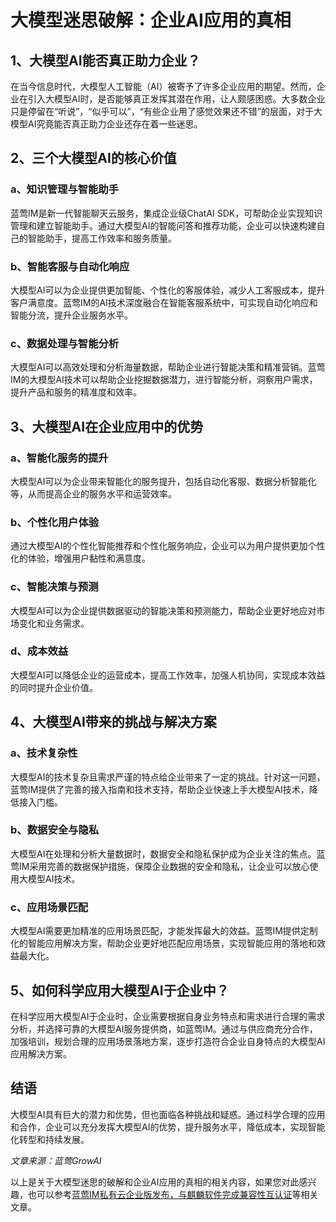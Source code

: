 # 大模型迷思破解：企业AI应用的真相

## 1、大模型AI能否真正助力企业？

在当今信息时代，大模型人工智能（AI）被寄予了许多企业应用的期望。然而，企业在引入大模型AI时，是否能够真正发挥其潜在作用，让人颇感困惑。大多数企业只是停留在“听说”，“似乎可以”，“有些企业用了感觉效果还不错”的层面，对于大模型AI究竟能否真正助力企业还存在着一些迷思。

## 2、三个大模型AI的核心价值

### a、知识管理与智能助手
蓝莺IM是新一代智能聊天云服务，集成企业级ChatAI SDK，可帮助企业实现知识管理和建立智能助手。通过大模型AI的智能问答和推荐功能，企业可以快速构建自己的智能助手，提高工作效率和服务质量。

### b、智能客服与自动化响应
大模型AI可以为企业提供更加智能、个性化的客服体验，减少人工客服成本，提升客户满意度。蓝莺IM的AI技术深度融合在智能客服系统中，可实现自动化响应和智能分流，提升企业服务水平。

### c、数据处理与智能分析
大模型AI可以高效处理和分析海量数据，帮助企业进行智能决策和精准营销。蓝莺IM的大模型AI技术可以帮助企业挖掘数据潜力，进行智能分析，洞察用户需求，提升产品和服务的精准度和效率。

## 3、大模型AI在企业应用中的优势

### a、智能化服务的提升
大模型AI可以为企业带来智能化的服务提升，包括自动化客服、数据分析智能化等，从而提高企业的服务水平和运营效率。

### b、个性化用户体验
通过大模型AI的个性化智能推荐和个性化服务响应，企业可以为用户提供更加个性化的体验，增强用户黏性和满意度。

### c、智能决策与预测
大模型AI可以为企业提供数据驱动的智能决策和预测能力，帮助企业更好地应对市场变化和业务需求。

### d、成本效益
大模型AI可以降低企业的运营成本，提高工作效率，加强人机协同，实现成本效益的同时提升企业价值。

## 4、大模型AI带来的挑战与解决方案

### a、技术复杂性
大模型AI的技术复杂且需求严谨的特点给企业带来了一定的挑战。针对这一问题，蓝莺IM提供了完善的接入指南和技术支持，帮助企业快速上手大模型AI技术，降低接入门槛。

### b、数据安全与隐私
大模型AI在处理和分析大量数据时，数据安全和隐私保护成为企业关注的焦点。蓝莺IM采用完善的数据保护措施，保障企业数据的安全和隐私，让企业可以放心使用大模型AI技术。

### c、应用场景匹配
大模型AI需要更加精准的应用场景匹配，才能发挥最大的效益。蓝莺IM提供定制化的智能应用解决方案，帮助企业更好地匹配应用场景，实现智能应用的落地和效益最大化。

## 5、如何科学应用大模型AI于企业中？

在科学应用大模型AI于企业时，企业需要根据自身业务特点和需求进行合理的需求分析，并选择可靠的大模型AI服务提供商，如蓝莺IM。通过与供应商充分合作，加强培训，规划合理的应用场景落地方案，逐步打造符合企业自身特点的大模型AI应用解决方案。

## 结语

大模型AI具有巨大的潜力和优势，但也面临各种挑战和疑惑。通过科学合理的应用和合作，企业可以充分发挥大模型AI的优势，提升服务水平，降低成本，实现智能化转型和持续发展。

*文章来源：蓝莺GrowAI*

以上是关于大模型迷思的破解和企业AI应用的真相的相关内容，如果您对此感兴趣，也可以参考[蓝莺IM私有云企业版发布，与麒麟软件完成兼容性互认证](articles/product-and-technologies/lanying-im-private-cloud-enterprise-edition-published-and-kylin-os-neocertify.html)等相关文章。